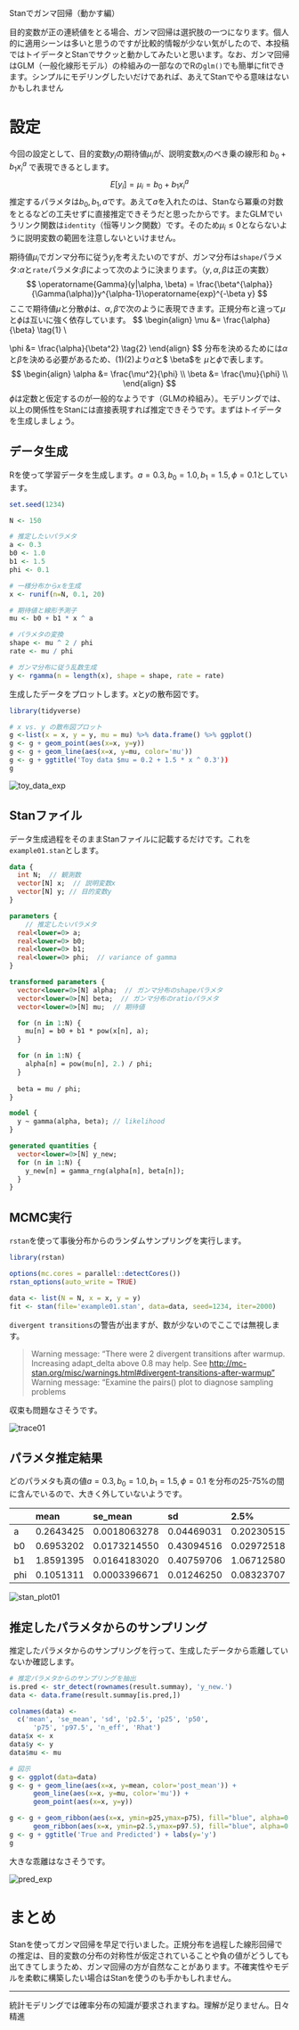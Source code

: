 Stanでガンマ回帰（動かす編）

目的変数が正の連続値をとる場合、ガンマ回帰は選択肢の一つになります。個人的に適用シーンは多いと思うのですが比較的情報が少ない気がしたので、本投稿ではトイデータとStanでサクッと動かしてみたいと思います。なお、ガンマ回帰はGLM（一般化線形モデル）の枠組みの一部なのでRの`glm()`でも簡単にfitできます。シンプルにモデリングしたいだけであれば、あえてStanでやる意味はないかもしれません

# 設定

今回の設定として、目的変数$y_i$の期待値$\mu_i$が、説明変数$x_i$のべき乗の線形和 $b_{0} + b_{1}x_{i}^{a}$ で表現できるとします。
$$
E[y_i] = \mu_{i} = b_{0} + b_{1}x_{i}^{a}
$$
推定するパラメタは$b_0, b_1, a$です。あえて$a$を入れたのは、Stanなら冪乗の対数をとるなどの工夫せずに直接推定できそうだと思ったからです。またGLMでいうリンク関数は`identity`（恒等リンク関数）です。そのため$\mu_i \leq 0$とならないように説明変数の範囲を注意しないといけません。

期待値$\mu_i$でガンマ分布に従う$y_i$を考えたいのですが、ガンマ分布は`shape`パラメタ:$\alpha$と`rate`パラメタ:$\beta$によって次のように決まります。（$y, \alpha, \beta$は正の実数）
$$
\operatorname{Gamma}(y|\alpha, \beta) = \frac{\beta^{\alpha}}{\Gamma(\alpha)}y^{\alpha-1}\operatorname{exp}^{-\beta y}
$$
ここで期待値$\mu$と分散$\phi$は、$\alpha, \beta$で次のように表現できます。正規分布と違って$\mu$と$\phi$は互いに強く依存しています。
$$
\begin{align}
\mu &= \frac{\alpha}{\beta} \tag{1} \\

\phi &= \frac{\alpha}{\beta^2} \tag{2}
\end{align}
$$
分布を決めるためには$\alpha$と$\beta$を決める必要があるため、$(1)(2)$より$\alpha$と$ \beta$を $\mu$と$\phi$で表します。
$$
\begin{align}
\alpha &= \frac{\mu^2}{\phi} \\
\beta &= \frac{\mu}{\phi} \\
\end{align}
$$
$\phi$は定数と仮定するのが一般的なようです（GLMの枠組み）。モデリングでは、以上の関係性をStanには直接表現すれば推定できそうです。まずはトイデータを生成しましょう。

## データ生成

Rを使って学習データを生成します。$a = 0.3, b_0 = 1.0, b_1 = 1.5, \phi = 0.1$としています。

```r
set.seed(1234)

N <- 150

# 推定したいパラメタ
a <- 0.3
b0 <- 1.0
b1 <- 1.5
phi <- 0.1

# 一様分布からxを生成
x <- runif(n=N, 0.1, 20)

# 期待値と線形予測子
mu <- b0 + b1 * x ^ a

# パラメタの変換
shape <- mu ^ 2 / phi
rate <- mu / phi

# ガンマ分布に従う乱数生成
y <- rgamma(n = length(x), shape = shape, rate = rate)

```

生成したデータをプロットします。$x$と$y$の散布図です。

```r
library(tidyverse)

# x vs. y の散布図プロット
g <-list(x = x, y = y, mu = mu) %>% data.frame() %>% ggplot()
g <- g + geom_point(aes(x=x, y=y))
g <- g + geom_line(aes(x=x, y=mu, color='mu'))
g <- g + ggtitle('Toy data $mu = 0.2 + 1.5 * x ^ 0.3'))
g
```

![toy_data_exp](/Users/daisuke/prj/900_analysis/articles/200904_stan_nonlinear/toy_data_exp.png)

## Stanファイル

データ生成過程をそのままStanファイルに記載するだけです。これを`example01.stan`とします。

```stan
data {
  int N;  // 観測数
  vector[N] x;  // 説明変数x
  vector[N] y; // 目的変数y
}

parameters {
	// 推定したいパラメタ
  real<lower=0> a;
  real<lower=0> b0;
  real<lower=0> b1;
  real<lower=0> phi;  // variance of gamma
}

transformed parameters {
  vector<lower=0>[N] alpha;  // ガンマ分布のshapeパラメタ
  vector<lower=0>[N] beta;  // ガンマ分布のratioパラメタ
  vector<lower=0>[N] mu;  // 期待値

  for (n in 1:N) {
    mu[n] = b0 + b1 * pow(x[n], a);
  }

  for (n in 1:N) {
    alpha[n] = pow(mu[n], 2.) / phi;
  }
  
  beta = mu / phi;
}

model {
  y ~ gamma(alpha, beta); // likelihood
}

generated quantities {
  vector<lower=0>[N] y_new;
  for (n in 1:N) {
    y_new[n] = gamma_rng(alpha[n], beta[n]);
  }
}

```



## MCMC実行

`rstan`を使って事後分布からのランダムサンプリングを実行します。

```r
library(rstan)

options(mc.cores = parallel::detectCores())
rstan_options(auto_write = TRUE)

data <- list(N = N, x = x, y = y)
fit <- stan(file='example01.stan', data=data, seed=1234, iter=2000)
```

`divergent transitions`の警告が出ますが、数が少ないのでここでは無視します。

> Warning message:
> “There were 2 divergent transitions after warmup. Increasing adapt_delta above 0.8 may help. See
> http://mc-stan.org/misc/warnings.html#divergent-transitions-after-warmup”
> Warning message:
> “Examine the pairs() plot to diagnose sampling problems

収束も問題なさそうです。

![trace01](/Users/daisuke/prj/900_analysis/articles/200904_stan_nonlinear/trace01.png)

## パラメタ推定結果

どのパラメタも真の値$a = 0.3, b_0 = 1.0, b_1 = 1.5, \phi = 0.1$ を分布の25-75%の間に含んでいるので、大きく外していないようです。

|      | mean      | se_mean      | sd         | 2.5%       | 25%        | 50%       | 75%       | 97.5%     | n_eff     | Rhat      |
| :--- | :-------- | :----------- | :--------- | :--------- | :--------- | :-------- | :-------- | :-------- | :-------- | :-------- |
| a    | 0.2643425 | 0.0018063278 | 0.04469031 | 0.20230515 | 0.22890738 | 0.2563850 | 0.2925427 | 0.3675151 | 612.1158  | 1.0053146 |
| b0   | 0.6953202 | 0.0173214550 | 0.43094516 | 0.02972518 | 0.33524315 | 0.6733556 | 1.0266480 | 1.5374601 | 618.9781  | 1.0035314 |
| b1   | 1.8591395 | 0.0164183020 | 0.40759706 | 1.06712580 | 1.54369900 | 1.8705854 | 2.1966878 | 2.5121268 | 616.3191  | 1.0038491 |
| phi  | 0.1051311 | 0.0003396671 | 0.01246250 | 0.08323707 | 0.09635969 | 0.1042309 | 0.1122532 | 0.1334601 | 1346.1805 | 0.9992741 |



![stan_plot01](/Users/daisuke/prj/900_analysis/articles/200904_stan_nonlinear/stan_plot01.png)



## 推定したパラメタからのサンプリング

推定したパラメタからのサンプリングを行って、生成したデータから乖離していないか確認します。

```r
# 推定パラメタからのサンプリングを抽出
is.pred <- str_detect(rownames(result.summay), 'y_new.')
data <- data.frame(result.summay[is.pred,])

colnames(data) <-
  c('mean', 'se_mean', 'sd', 'p2.5', 'p25', 'p50',
      'p75', 'p97.5', 'n_eff', 'Rhat')
data$x <- x
data$y <- y
data$mu <- mu

# 図示
g <- ggplot(data=data)
g <- g + geom_line(aes(x=x, y=mean, color='post_mean')) +
      geom_line(aes(x=x, y=mu, color='mu')) +
      geom_point(aes(x=x, y=y))

g <- g + geom_ribbon(aes(x=x, ymin=p25,ymax=p75), fill="blue", alpha=0.2) +
      geom_ribbon(aes(x=x, ymin=p2.5,ymax=p97.5), fill="blue", alpha=0.2)
g <- g + ggtitle('True and Predicted') + labs(y='y')
g
```



大きな乖離はなさそうです。

![pred_exp](/Users/daisuke/prj/900_analysis/articles/200904_stan_nonlinear/pred_exp.png)

# まとめ

Stanを使ってガンマ回帰を早足で行いました。正規分布を過程した線形回帰での推定は、目的変数の分布の対称性が仮定されていることや負の値がどうしても出てきてしまうため、ガンマ回帰の方が自然なことがあります。不確実性やモデルを柔軟に構築したい場合はStanを使うのも手かもしれません。

---

統計モデリングでは確率分布の知識が要求されますね。理解が足りません。日々精進